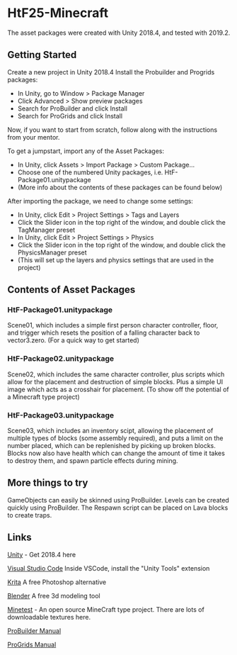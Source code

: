 # HtF25-Minecraft

The asset packages were created with Unity 2018.4, and tested with 2019.2.

## Getting Started

Create a new project in Unity 2018.4
Install the Probuilder and Progrids packages: 
- In Unity, go to Window > Package Manager
- Click Advanced > Show preview packages
- Search for ProBuilder and click Install
- Search for ProGrids and click Install

Now, if you want to start from scratch, follow along with the instructions from your mentor.

To get a jumpstart, import any of the Asset Packages:
- In Unity, click Assets > Import Package > Custom Package...
- Choose one of the numbered Unity packages, i.e. HtF-Package01.unitypackage
- (More info about the contents of these packages can be found below)

After importing the package, we need to change some settings:
- In Unity, click Edit > Project Settings > Tags and Layers
- Click the Slider icon in the top right of the window, and double click the TagManager preset
- In Unity, click Edit > Project Settings > Physics
- Click the Slider icon in the top right of the window, and double click the PhysicsManager preset
- (This will set up the layers and physics settings that are used in the project)

## Contents of Asset Packages

### HtF-Package01.unitypackage

Scene01, which includes a simple first person character controller, floor, and trigger which resets the position of a falling character back to vector3.zero.
(For a quick way to get started)

### HtF-Package02.unitypackage

Scene02, which includes the same character controller, plus scripts which allow for the placement and destruction of simple blocks. Plus a simple UI image which acts as a crosshair for placement.
(To show off the potential of a Minecraft type project)

### HtF-Package03.unitypackage

Scene03, which includes an inventory scipt, allowing the placement of multiple types of blocks (some assembly required), and puts a limit on the number placed, which can be replenished by picking up broken blocks. Blocks now also have health which can change the amount of time it takes to destroy them, and spawn particle effects during mining.

## More things to try

GameObjects can easily be skinned using ProBuilder.
Levels can be created quickly using ProBuilder.
The Respawn script can be placed on Lava blocks to create traps.

## Links

[Unity](https://unity3d.com/get-unity/download/archive) - Get 2018.4 here

[Visual Studio Code](https://code.visualstudio.com/) Inside VSCode, install the "Unity Tools" extension

[Krita](https://krita.org/en/download/krita-desktop/) A free Photoshop alternative

[Blender](https://www.blender.org/download/) A free 3d modeling tool

[Minetest](https://www.minetest.net/) - An open source MineCraft type project. There are lots of downloadable textures here.

[ProBuilder Manual](https://docs.unity3d.com/Packages/com.unity.probuilder@4.2/manual/index.html) 

[ProGrids Manual](https://docs.unity3d.com/Packages/com.unity.progrids@3.0/manual/index.html) 

